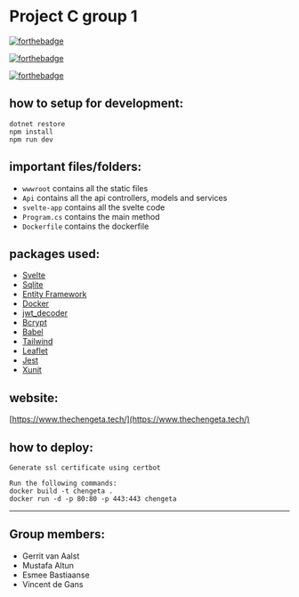 # Project C group 1
[![forthebadge](https://forthebadge.com/images/badges/works-on-my-machine.svg)](https://forthebadge.com)

[![forthebadge](https://forthebadge.com/images/badges/built-with-love.svg)](https://forthebadge.com)

[![forthebadge](https://forthebadge.com/images/badges/fuck-it-ship-it.svg)](https://forthebadge.com)
## how to setup for development:
```
dotnet restore
npm install
npm run dev
```

## important files/folders:
- `wwwroot` contains all the static files
- `Api` contains all the api controllers, models and services
- `svelte-app` contains all the svelte code
- `Program.cs` contains the main method
- `Dockerfile` contains the dockerfile

## packages used:
- [Svelte](https://svelte.dev/)
- [Sqlite](https://www.sqlite.org/index.html)
- [Entity Framework](https://docs.microsoft.com/en-us/ef/core/)
- [Docker](https://www.docker.com/)
- [jwt_decoder](https://www.npmjs.com/package/jwt-decode)
- [Bcrypt](https://www.npmjs.com/package/bcrypt)
- [Babel](https://babeljs.io/)
- [Tailwind](https://tailwindcss.com/)
- [Leaflet](https://leafletjs.com/)
- [Jest](https://jestjs.io/)
- [Xunit](https://xunit.net/)

## website:
[https://www.thechengeta.tech/](https://www.thechengeta.tech/)

## how to deploy:
```
Generate ssl certificate using certbot

Run the following commands:
docker build -t chengeta .
docker run -d -p 80:80 -p 443:443 chengeta

```
 -----
## Group members:
- Gerrit van Aalst
- Mustafa Altun
- Esmee Bastiaanse
- Vincent de Gans
